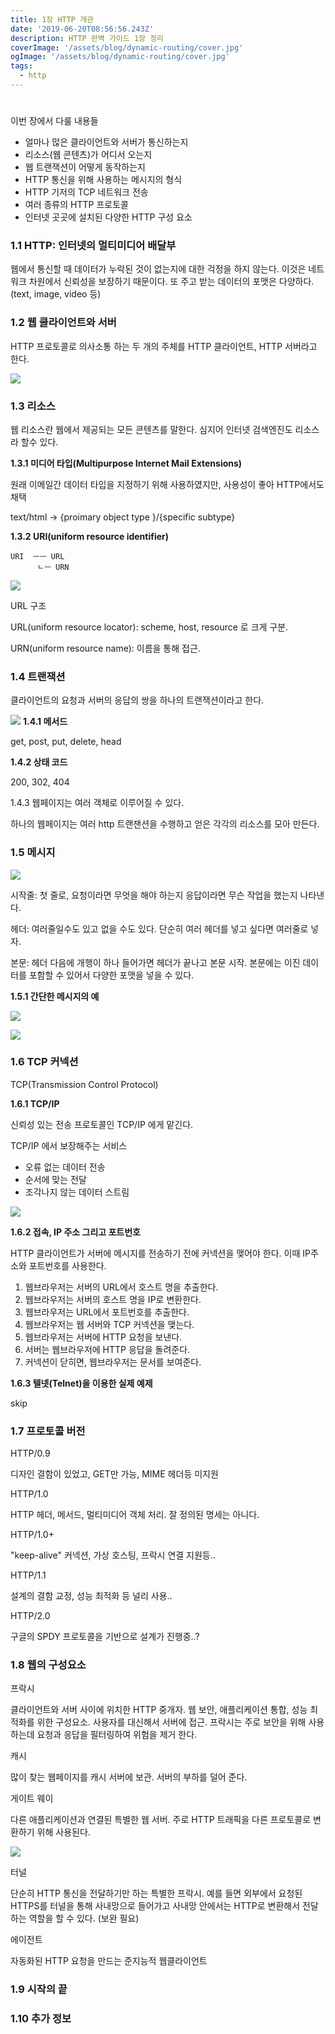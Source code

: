 ```yaml
---
title: 1장 HTTP 개관
date: '2019-06-20T08:56:56.243Z'
description: HTTP 완벽 가이드 1장 정리
coverImage: '/assets/blog/dynamic-routing/cover.jpg'
ogImage: '/assets/blog/dynamic-routing/cover.jpg'
tags:
  - http
---
```

#

이번 장에서 다룰 내용들

- 얼마나 많은 클라이언트와 서버가 통신하는지
- 리소스(웹 콘텐츠)가 어디서 오는지
- 웹 트랜잭션이 어떻게 동작하는지
- HTTP 통신을 위해 사용하는 메시지의 형식
- HTTP 기저의 TCP 네트워크 전송
- 여러 종류의 HTTP 프로토콜
- 인터넷 곳곳에 설치된 다양한 HTTP 구성 요소

### 1.1 HTTP: 인터넷의 멀티미디어 배달부

웹에서 통신할 때 데이터가 누락된 것이 없는지에 대한 걱정을 하지 않는다. 이것은 네트워크 차원에서 신뢰성을 보장하기 때문이다. 또 주고 받는 데이터의 포맷은 다양하다. (text, image, video 등)

### 1.2 웹 클라이언트와 서버

HTTP 프로토콜로 의사소통 하는 두 개의 주체를 HTTP 클라이언트, HTTP 서버라고 한다.

![](https://res.cloudinary.com/dgggcrkxq/image/upload/v1631954730/tlog/Untitled-f56f3b42-6e86-40b6-95da-a6f8df5ec620_am7jpn.png)

### 1.3 리소스

웹 리소스란 웹에서 제공되는 모든 콘텐츠를 말한다. 심지어 인터넷 검색엔진도 리소스라 할수 있다.

**1.3.1 미디어 타입(Multipurpose Internet Mail Extensions)**

원래 이메일간 데이터 타입을 지정하기 위해 사용하였지만, 사용성이 좋아 HTTP에서도 채택

text/html    →  {proimary object type }/{specific subtype}

**1.3.2 URI(uniform resource identifier)**

    URI  ㅡㅡ URL
          ㄴㅡ URN

![](https://res.cloudinary.com/dgggcrkxq/image/upload/v1631952575/tlog/_2019-06-20__12-5a9b6c14-60f9-4352-8f1e-2363c6f795f9.23.11_kgplkd.png)

URL 구조

URL(uniform resource locator): scheme, host, resource 로 크게 구분.

URN(uniform resource name): 이름을 통해 접근.

### 1.4 트랜잭션

클라이언트의 요청과 서버의 응답의 쌍을 하나의 트랜잭션이라고 한다.

![](https://res.cloudinary.com/dgggcrkxq/image/upload/v1631952593/tlog/Untitled-7d1bcce2-14ed-40ef-94da-f302a30393e3_m8aikg.png)
**1.4.1 메서드**

get, post, put, delete, head

**1.4.2 상태 코드**

200, 302, 404

1.4.3 웹페이지는 여러 객체로 이루어질 수 있다.

하나의 웹페이지는 여러 http 트랜잰션을 수행하고 얻은 각각의 리소스를 모아 만든다.

### 1.5 메시지

![](Untitled-695830ca-6bbf-4294-820b-5ffc4f3a9bd7.png)

시작줄: 첫 줄로, 요청이라면 무엇을 해야 하는지 응답이라면 무슨 작업을 했는지 나타낸다.

헤더: 여러줄일수도 있고 없을 수도 있다. 단순히 여러 헤더를 넣고 싶다면 여러줄로 넣자.

본문: 헤더 다음에 개행이 하나 들어가면 헤더가 끝나고 본문 시작. 본문에는 이진 데이터를 포함할 수 있어서 다양한 포맷을 넣을 수 있다.

**1.5.1 간단한 메시지의 예**

![](https://res.cloudinary.com/dgggcrkxq/image/upload/v1631952598/tlog/Untitled-c7cc5988-5db7-4ce1-9ba1-6b95c01f1a58_apjo7h.png)

![](https://res.cloudinary.com/dgggcrkxq/image/upload/v1631952597/tlog/Untitled-a28ffde8-daa5-4465-8191-80bbf5310a22_js0s68.png)

### 1.6 TCP 커넥션

TCP(Transmission Control Protocol)

**1.6.1 TCP/IP**

신뢰성 있는  전송 프로토콜인  TCP/IP 에게 맡긴다.

TCP/IP 에서 보장해주는 서비스

- 오류 없는 데이터 전송
- 순서에 맞는 전달
- 조각나지 않는 데이터 스트림

![](https://res.cloudinary.com/dgggcrkxq/image/upload/v1631952595/tlog/Untitled-03005ca8-1c6f-48cf-8a03-ba14f6543076_zfljxp.png)

**1.6.2 접속, IP 주소 그리고 포트번호**

HTTP 클라이언트가 서버에 메시지를 전송하기 전에 커넥션을 맺어야 한다. 이때 IP주소와 포트번호를 사용한다.

1. 웹브라우저는 서버의 URL에서 호스트 명을 추출한다.
2. 웹브라우저는 서버의 호스트 명을 IP로 변환한다.
3. 웹브라우저는 URL에서 포트번호를 추출한다.
4. 웹브라우저는 웹 서버와 TCP 커넥션을 맺는다.
5. 웹브라우저는 서버에  HTTP 요청을 보낸다.
6. 서버는 웹브라우저에 HTTP 응답을 돌려준다.
7. 커넥션이 닫히면, 웹브라우저는 문서를 보여준다.

**1.6.3 텔넷(Telnet)을 이용한 실제 예제**

skip

### 1.7 프로토콜 버전

HTTP/0.9

디자인 결함이 있었고, GET만 가능, MIME 헤더등 미지원

HTTP/1.0

HTTP 헤더, 메서드, 멀티미디어 객체 처리. 잘 정의된 명세는 아니다.

HTTP/1.0+

"keep-alive" 커넥션, 가상 호스팅, 프락시 연결 지원등..

HTTP/1.1

설계의 결함 교정, 성능 최적화 등 널리 사용..

HTTP/2.0

구글의 SPDY 프로토콜을 기반으로 설계가 진행중..?

### 1.8 웹의 구성요소

프락시

클라이언트와 서버 사이에 위치한 HTTP 중개자. 웹 보안, 애플리케이션 통합, 성능 최적화를 위한 구성요소. 사용자를 대신해서 서버에 접근. 프락시는 주로 보안을 위해 사용하는데 요청과 응답을 필터링하여 위험을 제거 한다.

캐시

많이 찾는 웹페이지를 캐시 서버에 보관. 서버의 부하를 덜어 준다.

게이트 웨이

다른 애플리케이션과 연결된 특별한 웹 서버. 주로 HTTP 트래픽을 다른 프로토콜로 변환하기 위해 사용된다.

![](https://res.cloudinary.com/dgggcrkxq/image/upload/v1631952588/tlog/Untitled-1d673421-55e8-40f5-9bfe-a7dbacd49181_tpc6hr.png)

터널

단순히 HTTP 통신을 전달하기만 하는 특별한 프락시. 예를 들면 외부에서 요청된 HTTPS를 터널을 통해 사내망으로 들어가고 사내망 안에서는 HTTP로 변환해서 전달 하는 역할을 할 수 있다. (보완 필요)

에이전트

자동화된 HTTP 요청을 만드는 준지능적 웹클라이언트

### 1.9 시작의 끝

### 1.10 추가 정보